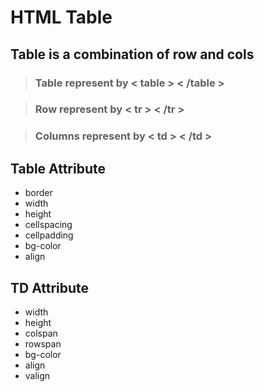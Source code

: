 # HTML Table
## Table is a combination of row and cols

> ### Table represent by  &lt; table &gt; &lt; /table &gt;

> ### Row represent by  &lt; tr &gt; &lt; /tr &gt;

> ### Columns represent by  &lt; td &gt; &lt; /td &gt;

## Table Attribute

- border
- width
- height
- cellspacing
- cellpadding
- bg-color
- align

## TD Attribute

- width
- height
- colspan
- rowspan
- bg-color
- align
- valign




